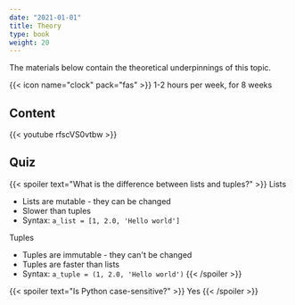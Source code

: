 ```yaml
---
date: "2021-01-01"
title: Theory
type: book
weight: 20
---
```


The materials below contain the theoretical underpinnings of this topic.

<!--more-->

{{< icon name="clock" pack="fas" >}} 1-2 hours per week, for 8 weeks

## Content

{{< youtube rfscVS0vtbw >}}

## Quiz

{{< spoiler text="What is the difference between lists and tuples?" >}}
Lists

- Lists are mutable - they can be changed
- Slower than tuples
- Syntax: `a_list = [1, 2.0, 'Hello world']`

Tuples

- Tuples are immutable - they can't be changed
- Tuples are faster than lists 
- Syntax: `a_tuple = (1, 2.0, 'Hello world')`
{{< /spoiler >}}

{{< spoiler text="Is Python case-sensitive?" >}}
Yes
{{< /spoiler >}}
